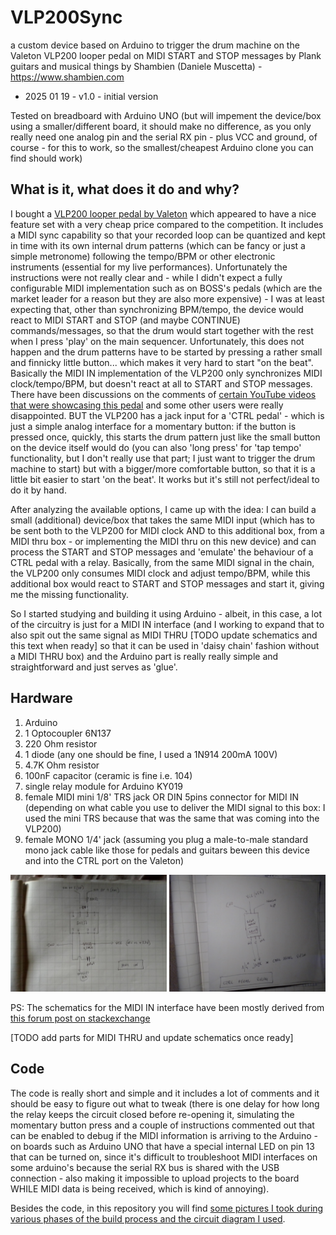 # VLP200Sync
a custom device based on Arduino to trigger the drum machine on the Valeton VLP200 looper pedal on MIDI START and STOP messages
by Plank guitars and musical things by Shambien (Daniele Muscetta) - https://www.shambien.com

- 2025 01 19 - v1.0 - initial version

Tested on breadboard with Arduino UNO (but will impement the device/box using a smaller/different board, it should make no difference, as you only really need one analog pin and the serial RX pin - plus VCC and ground, of course - for this to work, so the smallest/cheapest Arduino clone you can find should work)


## What is it, what does it do and why?

I bought a [VLP200 looper pedal by Valeton](https://www.valeton.net/VLP200.html) which appeared to have a nice feature set with a very cheap price compared to the competition.
It includes a MIDI sync capability so that your recorded loop can be quantized and kept in time with its own internal drum patterns (which can be fancy or just a simple metronome) following the tempo/BPM or other electronic instruments (essential for my live performances). Unfortunately the instructions were not really clear and - while I didn't expect a fully configurable MIDI implementation such as on BOSS's pedals (which are the market leader for a reason but they are also more expensive) - I was at least expecting that, other than synchronizing BPM/tempo, the device would react to MIDI START and STOP (and maybe CONTINUE) commands/messages, so that the drum would start together with the rest when I press 'play' on the main sequencer.
Unfortunately, this does not happen and the drum patterns have to be started by pressing a rather small and finnicky little button... which makes it very hard to start "on the beat". Basically the MIDI IN implementation of the VLP200 only synchronizes MIDI clock/tempo/BPM, but doesn't react at all to START and STOP messages.
There have been discussions on the comments of [certain YouTube videos that were showcasing this pedal](https://www.youtube.com/watch?v=h4WQNo-W7gM) and some other users were really disappointed.
BUT the VLP200 has a jack input for a 'CTRL pedal' - which is just a simple analog interface for a momentary button: if the button is pressed once, quickly, this starts the drum pattern just like the small button on the device itself would do (you can also 'long press' for 'tap tempo' functionality, but I don't really use that part; I just want to trigger the drum machine to start) but with a bigger/more comfortable button, so that it is a little bit easier to start 'on the beat'. It works but it's still not perfect/ideal to do it by hand.

After analyzing the available options, I came up with the idea: I can build a small (additional) device/box that takes the same MIDI input (which has to be sent both to the VLP200 for MIDI clock AND to this additional box, from a MIDI thru box - or implementing the MIDI thru on this new device) and can process the START and STOP messages and 'emulate' the behaviour of a CTRL pedal with a relay. Basically, from the same MIDI signal in the chain, the VLP200 only consumes MIDI clock and adjust tempo/BPM, while this additional box would react to START and STOP messages and start it, giving me the missing functionality.

So I started studying and building it using Arduino - albeit, in this case, a lot of the circuitry is just for a MIDI IN interface (and I working to expand that to also spit out the same signal as MIDI THRU [TODO update schematics and this text when ready] so that it can be used in 'daisy chain' fashion without a MIDI THRU box) and the Arduino part is really really simple and straightforward and just serves as 'glue'.


## Hardware

1. Arduino
1. 1 Optocoupler 6N137
1. 220 Ohm resistor
1. 1 diode (any one should be fine, I used a 1N914 200mA 100V)
1. 4.7K Ohm resistor
1. 100nF capacitor (ceramic is fine i.e. 104)
1. single relay module for Arduino KY019
1. female MIDI mini 1/8' TRS jack OR DIN 5pins connector for MIDI IN (depending on what cable you use to deliver the MIDI signal to this box: I used the mini TRS because that was the same that was coming into the VLP200)
1. female MONO 1/4' jack (assuming you plug a male-to-male standard mono jack cable like those for pedals and guitars beween this device and into the CTRL port on the Valeton)


<img src="https://github.com/dani3l3/VLP200Sync/blob/master/img/circuit-MIDI-IN.jpg?raw=true" alt="MIDI IN circuit" width="250">

<img src="https://github.com/dani3l3/VLP200Sync/blob/master/img/circuit-RELAY.jpg?raw=true" alt="RELAY" width="250">


PS: The schematics for the MIDI IN interface have been mostly derived from [this forum post on stackexchange](https://arduino.stackexchange.com/questions/56279/how-do-i-properly-receive-midi-with-arduino-with-6n138/66746#66746)

[TODO add parts for MIDI THRU and update schematics once ready]



## Code
The code is really short and simple and it includes a lot of comments and it should be easy to figure out what to tweak (there is one delay for how long the relay keeps the circuit closed before re-opening it, simulating the momentary button press and a couple of instructions commented out that can be enabled to debug if the MIDI information is arriving to the Arduino - on boards such as Arduino UNO that have a special internal LED on pin 13 that can be turned on, since it's difficult to troubleshoot MIDI interfaces on some arduino's because the serial RX bus is shared with the USB connection - also making it impossible to upload projects to the board WHILE MIDI data is being received, which is kind of annoying).

Besides the code, in this repository you will find [some pictures I took during various phases of the build process and the circuit diagram I used](./img/).







